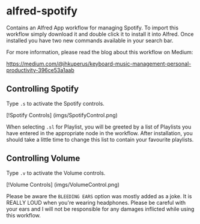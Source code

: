# alfred-spotify

Contains an Alfred App workflow for managing Spotify. To import this workflow
simply download it and double click it to install it into Alfred. Once installed
you have two new commands available in your search bar.

For more information, please read the blog about this workflow on Medium:

https://medium.com/@jhkuperus/keyboard-music-management-personal-productivity-396ce53a1aab


## Controlling Spotify

Type `.s` to activate the Spotify controls.

[!Spotify Controls]
(imgs/SpotifyControl.png)

When selecting `.sl` for Playlist, you will be greeted by a list of Playlists you
have entered in the appropriate node in the workflow. After installation, you should
take a little time to change this list to contain your favourite playlists.

## Controlling Volume

Type `.v` to activate the Volume controls.

[!Volume Controls]
(imgs/VolumeControl.png)

Please be aware the `BLEEDING EARS` option was mostly added as a joke. It is REALLY
LOUD when you're wearing headphones. Please be careful with your ears and I will not
be responsible for any damages inflicted while using this workflow.

